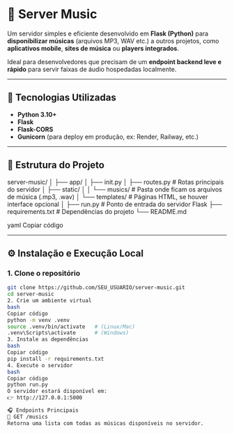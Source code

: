 # 🎵 Server Music

Um servidor simples e eficiente desenvolvido em **Flask (Python)** para **disponibilizar músicas** (arquivos MP3, WAV etc.) a outros projetos, como **aplicativos mobile**, **sites de música** ou **players integrados**.  

Ideal para desenvolvedores que precisam de um **endpoint backend leve e rápido** para servir faixas de áudio hospedadas localmente.

---

## 🚀 Tecnologias Utilizadas

- **Python 3.10+**
- **Flask**
- **Flask-CORS**
- **Gunicorn** (para deploy em produção, ex: Render, Railway, etc.)

---

## 📁 Estrutura do Projeto

server-music/
│
├── app/
│ ├── init.py
│ ├── routes.py # Rotas principais do servidor
│ ├── static/
│ │ └── musics/ # Pasta onde ficam os arquivos de música (.mp3, .wav)
│ └── templates/ # Páginas HTML, se houver interface opcional
│
├── run.py # Ponto de entrada do servidor Flask
├── requirements.txt # Dependências do projeto
└── README.md

yaml
Copiar código

---

## ⚙️ Instalação e Execução Local

### 1. Clone o repositório
```bash
git clone https://github.com/SEU_USUARIO/server-music.git
cd server-music
2. Crie um ambiente virtual
bash
Copiar código
python -m venv .venv
source .venv/bin/activate   # (Linux/Mac)
.venv\Scripts\activate      # (Windows)
3. Instale as dependências
bash
Copiar código
pip install -r requirements.txt
4. Execute o servidor
bash
Copiar código
python run.py
O servidor estará disponível em:
👉 http://127.0.0.1:5000

🎧 Endpoints Principais
🔹 GET /musics
Retorna uma lista com todas as músicas disponíveis no servidor.
